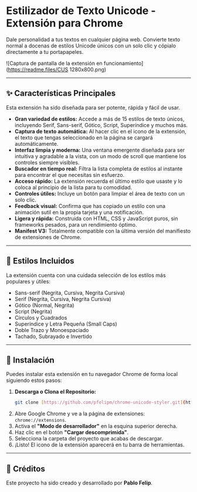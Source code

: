 # Estilizador de Texto Unicode - Extensión para Chrome

Dale personalidad a tus textos en cualquier página web. Convierte texto normal a docenas de estilos Unicode únicos con un solo clic y cópialo directamente a tu portapapeles.

![Captura de pantalla de la extensión en funcionamiento](https://readme.files/CUS 1280x800.png)

---

## ✨ Características Principales

Esta extensión ha sido diseñada para ser potente, rápida y fácil de usar.

* **Gran variedad de estilos:** Accede a más de 15 estilos de texto únicos, incluyendo Serif, Sans-serif, Gótico, Script, Superíndice y muchos más.
* **Captura de texto automática:** Al hacer clic en el icono de la extensión, el texto que tengas seleccionado en la página se cargará automáticamente.
* **Interfaz limpia y moderna:** Una ventana emergente diseñada para ser intuitiva y agradable a la vista, con un modo de scroll que mantiene los controles siempre visibles.
* **Buscador en tiempo real:** Filtra la lista completa de estilos al instante para encontrar el que necesitas sin esfuerzo.
* **Acceso rápido:** La extensión recuerda el último estilo que usaste y lo coloca al principio de la lista para tu comodidad.
* **Controles útiles:** Incluye un botón para limpiar el área de texto con un solo clic.
* **Feedback visual:** Confirma que has copiado un estilo con una animación sutil en la propia tarjeta y una notificación.
* **Ligera y rápida:** Construida con HTML, CSS y JavaScript puros, sin frameworks pesados, para un rendimiento óptimo.
* **Manifest V3:** Totalmente compatible con la última versión del manifiesto de extensiones de Chrome.

---

## 🎨 Estilos Incluidos

La extensión cuenta con una cuidada selección de los estilos más populares y útiles:

* Sans-serif (Negrita, Cursiva, Negrita Cursiva)
* Serif (Negrita, Cursiva, Negrita Cursiva)
* Gótico (Normal, Negrita)
* Script (Negrita)
* Círculos y Cuadrados
* Superíndice y Letra Pequeña (Small Caps)
* Doble Trazo y Monoespaciado
* Tachado, Subrayado e Invertido

---

## 🚀 Instalación

Puedes instalar esta extensión en tu navegador Chrome de forma local siguiendo estos pasos:

1.  **Descarga o Clona el Repositorio:**
    ```bash
    git clone [https://github.com/pfelipm/chrome-unicode-styler.git](https://github.com/pfelipm/chrome-unicode-styler.git)
    ```
2.  Abre Google Chrome y ve a la página de extensiones: `chrome://extensions`.
3.  Activa el **"Modo de desarrollador"** en la esquina superior derecha.
4.  Haz clic en el botón **"Cargar descomprimida"**.
5.  Selecciona la carpeta del proyecto que acabas de descargar.
6.  ¡Listo! El icono de la extensión aparecerá en tu barra de herramientas.

---

## 💙 Créditos

Este proyecto ha sido creado y desarrollado por **Pablo Felip**.

